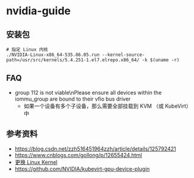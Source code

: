 # nvidia-guide

## 安装包
```shell
# 指定 Linux 内核
./NVIDIA-Linux-x86_64-535.86.05.run --kernel-source-path=/usr/src/kernels/5.4.251-1.el7.elrepo.x86_64/ -k $(uname -r)
```

## FAQ
* group 112 is not viable\nPlease ensure all devices within the iommu_group are bound to their vfio bus driver
  * 如果一个设备有多个子设备，那么需要全部挂载到 KVM （或 KubeVirt）中

## 参考资料
* https://blog.csdn.net/zzh516451964zzh/article/details/125792421
* https://www.cnblogs.com/gollong/p/12655424.html
* [更换 Linux Kernel](https://www.cnblogs.com/mstmdev/p/17179398.html)
* https://github.com/NVIDIA/kubevirt-gpu-device-plugin
